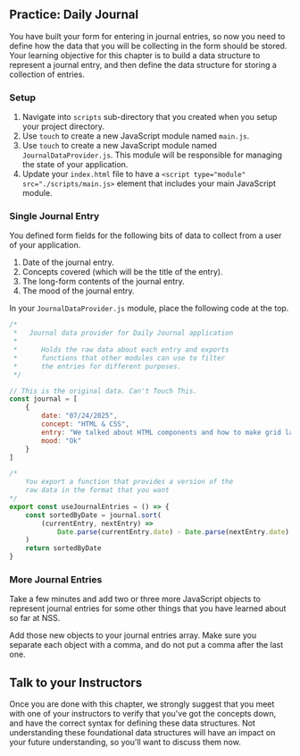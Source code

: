 ## Practice: Daily Journal

You have built your form for entering in journal entries, so now you need to define how the data that you will be collecting in the form should be stored. Your learning objective for this chapter is to build a data structure to represent a journal entry, and then define the data structure for storing a collection of entries.

### Setup
1. Navigate into `scripts` sub-directory that you created when you setup your project directory.
1. Use `touch` to create a new JavaScript module named `main.js`.
1. Use `touch` to create a new JavaScript module named `JournalDataProvider.js`. This module will be responsible for managing the state of your application.
1. Update your `index.html` file to have a `<script type="module" src="./scripts/main.js>` element that includes your main JavaScript module.

### Single Journal Entry

You defined form fields for the following bits of data to collect from a user of your application.

1. Date of the journal entry.
1. Concepts covered (which will be the title of the entry).
1. The long-form contents of the journal entry.
1. The mood of the journal entry.

In your `JournalDataProvider.js` module, place the following code at the top.

```js
/*
 *   Journal data provider for Daily Journal application
 *
 *      Holds the raw data about each entry and exports
 *      functions that other modules can use to filter
 *      the entries for different purposes.
 */

// This is the original data. Can't Touch This.
const journal = [
    {
        date: "07/24/2025",
        concept: "HTML & CSS",
        entry: "We talked about HTML components and how to make grid layouts with Flexbox in CSS.",
        mood: "Ok"
    }
]

/*
    You export a function that provides a version of the
    raw data in the format that you want
*/
export const useJournalEntries = () => {
    const sortedByDate = journal.sort(
        (currentEntry, nextEntry) =>
            Date.parse(currentEntry.date) - Date.parse(nextEntry.date)
    )
    return sortedByDate
}
```

### More Journal Entries

Take a few minutes and add two or three more JavaScript objects to represent journal entries for some other things that you have learned about so far at NSS.

Add those new objects to your journal entries array. Make sure you separate each object with a comma, and do not put a comma after the last one.

## Talk to your Instructors

Once you are done with this chapter, we strongly suggest that you meet with one of your instructors to verify that you've got the concepts down, and have the correct syntax for defining these data structures. Not understanding these foundational data structures will have an impact on your future understanding, so you'll want to discuss them now.
